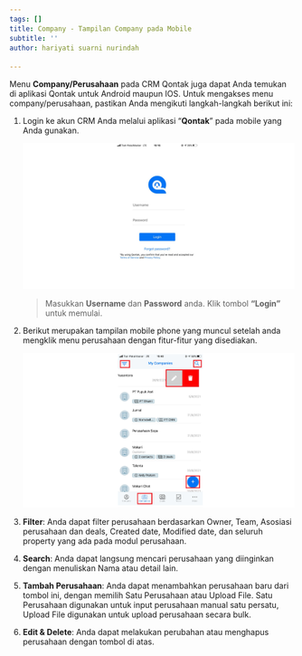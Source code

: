 ```yaml
---
tags: []
title: Company - Tampilan Company pada Mobile
subtitle: ''
author: hariyati suarni nurindah

---
```

Menu **Company/Perusahaan** pada CRM Qontak juga dapat Anda temukan di aplikasi Qontak untuk Android maupun IOS. Untuk mengakses menu company/perusahaan, pastikan Anda mengikuti langkah-langkah berikut ini:

1. Login ke akun CRM Anda melalui aplikasi “**Qontak**” pada mobile yang Anda gunakan.

   ![](/uploads/kontakmobile.PNG)

   > Masukkan **Username** dan **Password** anda. Klik tombol **“Login”** untuk memulai.
2. Berikut merupakan tampilan mobile phone yang muncul setelah anda mengklik menu perusahaan dengan fitur-fitur yang disediakan.

   ![](/uploads/tampilancompanymobile.PNG)
3. **Filter**: Anda dapat filter perusahaan berdasarkan Owner, Team, Asosiasi perusahaan dan deals, Created date, Modified date, dan seluruh property yang ada pada modul perusahaan.
4. **Search**: Anda dapat langsung mencari perusahaan yang diinginkan dengan menuliskan Nama atau detail lain.
5. **Tambah Perusahaan**: Anda dapat menambahkan perusahaan baru dari tombol ini, dengan memilih Satu Perusahaan atau Upload File. Satu Perusahaan digunakan untuk input perusahaan manual satu persatu, Upload File digunakan untuk upload perusahaan secara bulk.
6. **Edit & Delete**: Anda dapat melakukan perubahan atau menghapus perusahaan dengan tombol di atas.